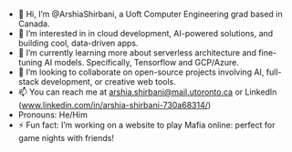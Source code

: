 - 👋 Hi, I’m @ArshiaShirbani, a Uoft Computer Engineering grad based in Canada.
- 👀 I’m interested in in cloud development, AI-powered solutions, and building cool, data-driven apps.
- 🌱 I’m currently learning more about serverless architecture and fine-tuning AI models. Specifically, Tensorflow and GCP/Azure.
- 💞️ I’m looking to collaborate on open-source projects involving AI, full-stack development, or creative web tools.
- 📫 You can reach me at arshia.shirbani@mail.utoronto.ca or LinkedIn (www.linkedin.com/in/arshia-shirbani-730a68314/)
- Pronouns: He/Him
- ⚡ Fun fact: I’m working on a website to play Mafia online: perfect for game nights with friends!

<!---
ArshiaShirbani/ArshiaShirbani is a ✨ special ✨ repository because its `README.md` (this file) appears on your GitHub profile.
You can click the Preview link to take a look at your changes.
--->
